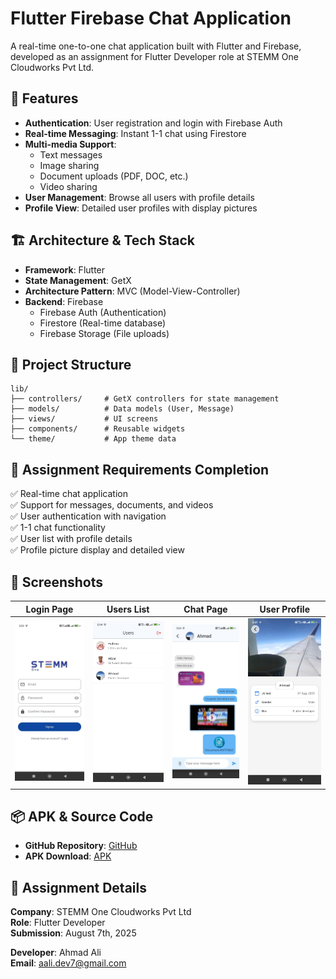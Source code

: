 # Flutter Firebase Chat Application

A real-time one-to-one chat application built with Flutter and Firebase, developed as an assignment for Flutter Developer role at STEMM One Cloudworks Pvt Ltd.

## 📱 Features

- **Authentication**: User registration and login with Firebase Auth
- **Real-time Messaging**: Instant 1-1 chat using Firestore
- **Multi-media Support**:
  - Text messages
  - Image sharing
  - Document uploads (PDF, DOC, etc.)
  - Video sharing
- **User Management**: Browse all users with profile details
- **Profile View**: Detailed user profiles with display pictures

## 🏗️ Architecture & Tech Stack

- **Framework**: Flutter
- **State Management**: GetX
- **Architecture Pattern**: MVC (Model-View-Controller)
- **Backend**: Firebase
  - Firebase Auth (Authentication)
  - Firestore (Real-time database)
  - Firebase Storage (File uploads)

## 📁 Project Structure

```
lib/
├── controllers/     # GetX controllers for state management
├── models/          # Data models (User, Message)
├── views/           # UI screens
├── components/      # Reusable widgets
└── theme/           # App theme data
```

## 🎯 Assignment Requirements Completion

✅ Real-time chat application  
✅ Support for messages, documents, and videos  
✅ User authentication with navigation  
✅ 1-1 chat functionality  
✅ User list with profile details  
✅ Profile picture display and detailed view

## 📸 Screenshots

| Login Page                            | Users List                            | Chat Page                           | User Profile                              |
| ------------------------------------- | ------------------------------------- | ----------------------------------- | ----------------------------------------- |
| ![Login Page](screenshots/login.jpeg) | ![Users List](screenshots/users.jpeg) | ![Chat Page](screenshots/chat.jpeg) | ![Profile Page](screenshots/profile.jpeg) |

## 📦 APK & Source Code

- **GitHub Repository**: [GitHub](https://github.com/ahmad-dev7/Stemm-Chat)
- **APK Download**: [APK](https://drive.google.com/file/d/1rrIM6c6lvAaU6OeaSrp_tESZ2x7L-ai0/view?usp=sharing)

## 📝 Assignment Details

**Company**: STEMM One Cloudworks Pvt Ltd  
**Role**: Flutter Developer  
**Submission**: August 7th, 2025

**Developer**: Ahmad Ali  
**Email**: aali.dev7@gmail.com
